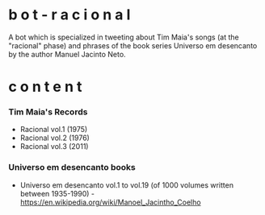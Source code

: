 # b o t - r a c i o n a l
A bot which is specialized in tweeting about Tim Maia's songs (at the "racional" phase) and phrases of the book series Universo em desencanto by the author Manuel Jacinto Neto.

# c o n t e n t
 ### Tim Maia's Records
 
  - Racional vol.1 (1975)
  - Racional vol.2 (1976)
  - Racional vol.3 (2011)

 ### Universo em desencanto books
 - Universo em desencanto vol.1 to vol.19 (of 1000 volumes written between 1935-1990) -
 https://en.wikipedia.org/wiki/Manoel_Jacintho_Coelho
 